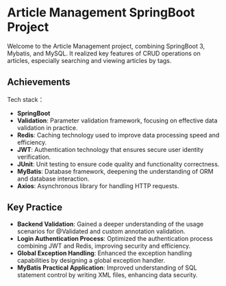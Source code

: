# Article Management SpringBoot Project

Welcome to the Article Management project, combining SpringBoot 3, Mybatis, and MySQL. It realized key features of CRUD operations on articles, especially searching and viewing articles by tags.

## Achievements

Tech stack：

- **SpringBoot**
- **Validation**: Parameter validation framework, focusing on effective data validation in practice.
- **Redis**: Caching technology used to improve data processing speed and efficiency.
- **JWT**: Authentication technology that ensures secure user identity verification.
- **JUnit**: Unit testing to ensure code quality and functionality correctness.
- **MyBatis**: Database framework, deepening the understanding of ORM and database interaction.
- **Axios**: Asynchronous library for handling HTTP requests.

## Key Practice

- **Backend Validation**: Gained a deeper understanding of the usage scenarios for @Validated and custom annotation validation.
- **Login Authentication Process**: Optimized the authentication process combining JWT and Redis, improving security and efficiency.
- **Global Exception Handling**: Enhanced the exception handling capabilities by designing a global exception handler.
- **MyBatis Practical Application**: Improved understanding of SQL statement control by writing XML files, enhancing data security.

